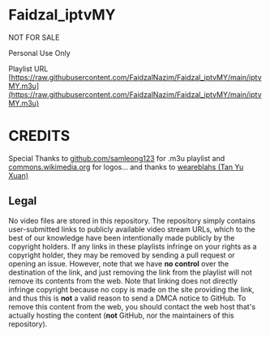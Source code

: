 # Faidzal_iptvMY
NOT FOR SALE

Personal Use Only

Playlist URL [https://raw.githubusercontent.com/FaidzalNazim/Faidzal_iptvMY/main/iptvMY.m3u](https://raw.githubusercontent.com/FaidzalNazim/Faidzal_iptvMY/main/iptvMY.m3u)

# CREDITS

Special Thanks to [github.com/samleong123](https://github.com/samleong123) for .m3u playlist and [commons.wikimedia.org](https://commons.wikimedia.org/wiki/Main_Page) for logos... and thanks to [weareblahs (Tan Yu Xuan)](https://github.com/weareblahs)

## Legal

No video files are stored in this repository. The repository simply contains user-submitted links to publicly available video stream URLs, which to the best of our knowledge have been intentionally made publicly by the copyright holders. If any links in these playlists infringe on your rights as a copyright holder, they may be removed by sending a pull request or opening an issue. However, note that we have **no control** over the destination of the link, and just removing the link from the playlist will not remove its contents from the web. Note that linking does not directly infringe copyright because no copy is made on the site providing the link, and thus this is **not** a valid reason to send a DMCA notice to GitHub. To remove this content from the web, you should contact the web host that's actually hosting the content (**not** GitHub, nor the maintainers of this repository).
